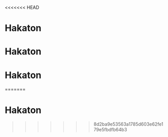 <<<<<<< HEAD
# Hakaton
# Hakaton
# Hakaton
=======
# Hakaton
>>>>>>> 8d2ba9e53563a1785d603e62fe179e5fbdfb64b3
